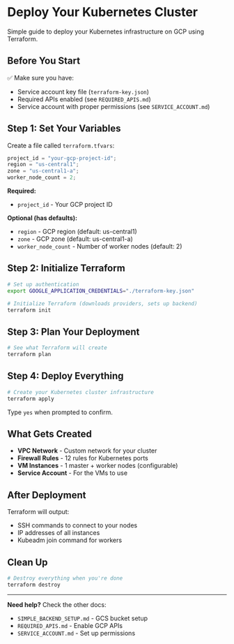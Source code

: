 # Deploy Your Kubernetes Cluster

Simple guide to deploy your Kubernetes infrastructure on GCP using Terraform.

## Before You Start

✅ Make sure you have:

- Service account key file (`terraform-key.json`)
- Required APIs enabled (see `REQUIRED_APIS.md`)
- Service account with proper permissions (see `SERVICE_ACCOUNT.md`)

## Step 1: Set Your Variables

Create a file called `terraform.tfvars`:

```js
project_id = "your-gcp-project-id";
region = "us-central1";
zone = "us-central1-a";
worker_node_count = 2;
```

**Required:**

- `project_id` - Your GCP project ID

**Optional (has defaults):**

- `region` - GCP region (default: us-central1)
- `zone` - GCP zone (default: us-central1-a)
- `worker_node_count` - Number of worker nodes (default: 2)

## Step 2: Initialize Terraform

```bash
# Set up authentication
export GOOGLE_APPLICATION_CREDENTIALS="./terraform-key.json"

# Initialize Terraform (downloads providers, sets up backend)
terraform init
```

## Step 3: Plan Your Deployment

```bash
# See what Terraform will create
terraform plan
```

## Step 4: Deploy Everything

```bash
# Create your Kubernetes cluster infrastructure
terraform apply
```

Type `yes` when prompted to confirm.

## What Gets Created

- **VPC Network** - Custom network for your cluster
- **Firewall Rules** - 12 rules for Kubernetes ports
- **VM Instances** - 1 master + worker nodes (configurable)
- **Service Account** - For the VMs to use

## After Deployment

Terraform will output:

- SSH commands to connect to your nodes
- IP addresses of all instances
- Kubeadm join command for workers

## Clean Up

```bash
# Destroy everything when you're done
terraform destroy
```

---

**Need help?** Check the other docs:

- `SIMPLE_BACKEND_SETUP.md` - GCS bucket setup
- `REQUIRED_APIS.md` - Enable GCP APIs
- `SERVICE_ACCOUNT.md` - Set up permissions
